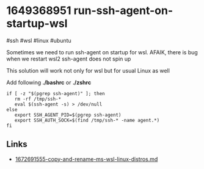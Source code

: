 # 1649368951 run-ssh-agent-on-startup-wsl
#ssh #wsl #linux #ubuntu

Sometimes we need to run ssh-agent on startup for wsl.
AFAIK, there is bug when we restart wsl2 ssh-agent does not spin up

This solution will work not only for wsl but for usual Linux as well

Add following **./bashrc** or **./zshrc**
```shell
if [ -z "$(pgrep ssh-agent)" ]; then
   rm -rf /tmp/ssh-*
   eval $(ssh-agent -s) > /dev/null
else
   export SSH_AGENT_PID=$(pgrep ssh-agent)
   export SSH_AUTH_SOCK=$(find /tmp/ssh-* -name agent.*)
fi
```


## Links
- [1672691555-copy-and-rename-ms-wsl-linux-distros.md](1672691555-copy-and-rename-ms-wsl-linux-distros.md)
